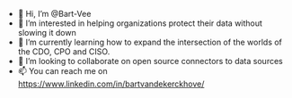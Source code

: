 - 👋 Hi, I’m @Bart-Vee
- 👀 I’m interested in helping organizations protect their data without slowing it down
- 🌱 I’m currently learning how to expand the intersection of the worlds of the CDO, CPO and CISO.
- 💞️ I’m looking to collaborate on open source connectors to data sources
- 📫 You can reach me on https://www.linkedin.com/in/bartvandekerckhove/

<!---
Bart-Vee/Bart-Vee is a ✨ special ✨ repository because its `README.md` (this file) appears on your GitHub profile.
You can click the Preview link to take a look at your changes.
--->
